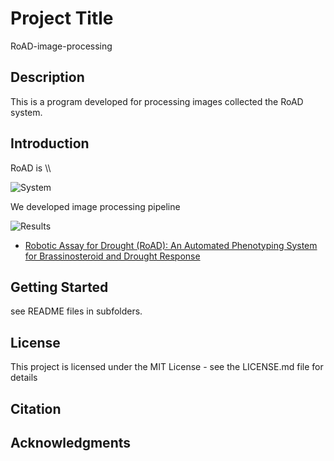 # Project Title

RoAD-image-processing

## Description

This is a program developed for processing images collected the RoAD system.

## Introduction

RoAD is \\\

![System](images/RoAD-system.png)

We developed image processing pipeline

![Results](images/Data-analysis.png)

* [Robotic Assay for Drought (RoAD): An Automated Phenotyping System for Brassinosteroid and Drought Response](https://www.biorxiv.org/content/10.1101/2020.06.01.128199v1.abstract)

## Getting Started

see README files in subfolders.

## License

This project is licensed under the MIT License - see the LICENSE.md file for details

## Citation

## Acknowledgments

